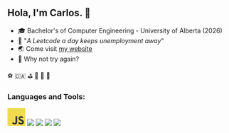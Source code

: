 ## Hola, I'm Carlos. 👋 

- 🎓  Bachelor's of Computer Engineering - University of Alberta (2026)
- 💭  "_A Leetcode a day keeps unemployment away_"
- 🌏  Come visit [my website](https://carlitos-colina.vercel.app/)
- 🌳  Why not try again?

 ⚽️ 🇨🇦 ⛳️ 🍔 🤠 🎿 

### Languages and Tools:

<code><img height="40" src="https://raw.githubusercontent.com/github/explore/80688e429a7d4ef2fca1e82350fe8e3517d3494d/topics/javascript/javascript.png"></code>
<code><img height="40" src="https://www.vectorlogo.zone/logos/typescriptlang/typescriptlang-icon.svg"></code>
<code><img height="40" src="https://www.vectorlogo.zone/logos/java/java-icon.svg"></code>
<code><img height="40" src="https://www.vectorlogo.zone/logos/reactjs/reactjs-icon.svg"></code>
<code><img height="40" src="https://www.vectorlogo.zone/logos/amazon_aws/amazon_aws-icon.svg"></code>
